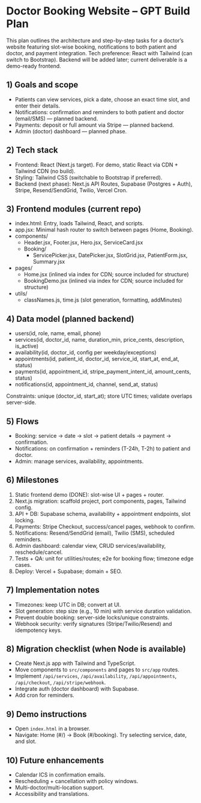 # Doctor Booking Website – GPT Build Plan

This plan outlines the architecture and step-by-step tasks for a doctor’s website featuring slot-wise booking, notifications to both patient and doctor, and payment integration. Tech preference: React with Tailwind (can switch to Bootstrap). Backend will be added later; current deliverable is a demo-ready frontend.

## 1) Goals and scope
- Patients can view services, pick a date, choose an exact time slot, and enter their details.
- Notifications: confirmation and reminders to both patient and doctor (email/SMS) — planned backend.
- Payments: deposit or full amount via Stripe — planned backend.
- Admin (doctor) dashboard — planned phase.

## 2) Tech stack
- Frontend: React (Next.js target). For demo, static React via CDN + Tailwind CDN (no build).
- Styling: Tailwind CSS (switchable to Bootstrap if preferred).
- Backend (next phase): Next.js API Routes, Supabase (Postgres + Auth), Stripe, Resend/SendGrid, Twilio, Vercel Cron.

## 3) Frontend modules (current repo)
- index.html: Entry, loads Tailwind, React, and scripts.
- app.jsx: Minimal hash router to switch between pages (Home, Booking).
- components/
  - Header.jsx, Footer.jsx, Hero.jsx, ServiceCard.jsx
  - Booking/
    - ServicePicker.jsx, DatePicker.jsx, SlotGrid.jsx, PatientForm.jsx, Summary.jsx
- pages/
  - Home.jsx (inlined via index for CDN; source included for structure)
  - BookingDemo.jsx (inlined via index for CDN; source included for structure)
- utils/
  - classNames.js, time.js (slot generation, formatting, addMinutes)

## 4) Data model (planned backend)
- users(id, role, name, email, phone)
- services(id, doctor_id, name, duration_min, price_cents, description, is_active)
- availability(id, doctor_id, config per weekday/exceptions)
- appointments(id, patient_id, doctor_id, service_id, start_at, end_at, status)
- payments(id, appointment_id, stripe_payment_intent_id, amount_cents, status)
- notifications(id, appointment_id, channel, send_at, status)

Constraints: unique (doctor_id, start_at); store UTC times; validate overlaps server-side.

## 5) Flows
- Booking: service → date → slot → patient details → payment → confirmation.
- Notifications: on confirmation + reminders (T-24h, T-2h) to patient and doctor.
- Admin: manage services, availability, appointments.

## 6) Milestones
1. Static frontend demo (DONE): slot-wise UI + pages + router.
2. Next.js migration: scaffold project, port components, pages, Tailwind config.
3. API + DB: Supabase schema, availability + appointment endpoints, slot locking.
4. Payments: Stripe Checkout, success/cancel pages, webhook to confirm.
5. Notifications: Resend/SendGrid (email), Twilio (SMS), scheduled reminders.
6. Admin dashboard: calendar view, CRUD services/availability, reschedule/cancel.
7. Tests + QA: unit for utilities/routes; e2e for booking flow; timezone edge cases.
8. Deploy: Vercel + Supabase; domain + SEO.

## 7) Implementation notes
- Timezones: keep UTC in DB; convert at UI.
- Slot generation: step size (e.g., 10 min) with service duration validation.
- Prevent double booking: server-side locks/unique constraints.
- Webhook security: verify signatures (Stripe/Twilio/Resend) and idempotency keys.

## 8) Migration checklist (when Node is available)
- Create Next.js app with Tailwind and TypeScript.
- Move components to `src/components` and pages to `src/app` routes.
- Implement `/api/services`, `/api/availability`, `/api/appointments`, `/api/checkout`, `/api/stripe/webhook`.
- Integrate auth (doctor dashboard) with Supabase.
- Add cron for reminders.

## 9) Demo instructions
- Open `index.html` in a browser.
- Navigate: Home (#/) → Book (#/booking). Try selecting service, date, and slot.

## 10) Future enhancements
- Calendar ICS in confirmation emails.
- Rescheduling + cancellation with policy windows.
- Multi-doctor/multi-location support.
- Accessibility and translations.
